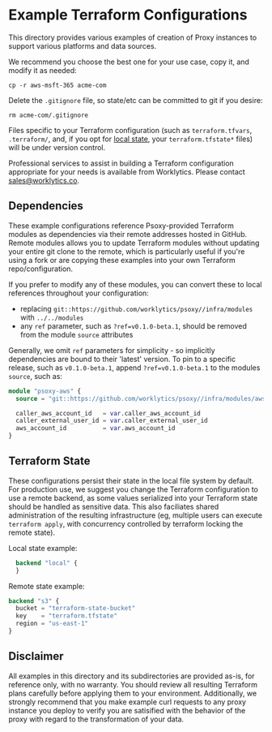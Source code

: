 # Example Terraform Configurations

This directory provides various examples of creation of Proxy instances to support various platforms
and data sources.

We recommend you choose the best one for your use case, copy it, and modify it as needed:
```shell
cp -r aws-msft-365 acme-com
```

Delete the `.gitignore` file, so state/etc can be committed to git if you desire:

```shell
rm acme-com/.gitignore
```

Files specific to your Terraform configuration (such as `terraform.tfvars`, `.terraform/`, and, if
you opt for [local state](https://www.terraform.io/language/settings/backends/local), your
`terraform.tfstate*` files) will be under version control.

Professional services to assist in building a Terraform configuration appropriate for your needs
is available from Worklytics. Please contact [sales@worklytics.co](mailto:sales@worklytics.co).

## Dependencies

These example configurations reference Psoxy-provided Terraform modules as dependencies via their
remote addresses hosted in GitHub. Remote modules allows you to update Terraform modules without
updating your entire git clone to the remote, which is particularly useful if you're using a fork or
are copying these examples into your own Terraform repo/configuration.

If you prefer to modify any of these modules, you can convert these to local references throughout
your configuration:
  - replacing `git::https://github.com/worklytics/psoxy//infra/modules` with `../../modules`
  - any `ref` parameter, such as `?ref=v0.1.0-beta.1`, should be removed from the module `source`
    attributes

Generally, we omit `ref` parameters for simplicity - so implicitly dependencies are bound to their
'latest' version. To pin to a specific release, such as `v0.1.0-beta.1`, append `?ref=v0.1.0-beta.1`
to the modules `source`, such as:

```terraform
module "psoxy-aws" {
  source = "git::https://github.com/worklytics/psoxy//infra/modules/aws?ref=v0.1.0-beta.1"

  caller_aws_account_id   = var.caller_aws_account_id
  caller_external_user_id = var.caller_external_user_id
  aws_account_id          = var.aws_account_id
}
```

## Terraform State

These configurations persist their state in the local file system by default.  For production use,
we suggest you change the Terraform configuration to use a remote backend, as some values serialized
into your Terraform state should be handled as sensitive data. This also faciliates shared
administration of the resulting infrastructure (eg, multiple users can execute `terraform apply`,
with concurrency controlled by terraform locking the remote state).

Local state example:
```terraform
  backend "local" {
  }
```

Remote state example:
```terraform
backend "s3" {
  bucket = "terraform-state-bucket"
  key    = "terraform.tfstate"
  region = "us-east-1"
}
```

## Disclaimer
All examples in this directory and its subdirectories are provided as-is, for reference only, with
no warranty. You should review all resulting Terraform plans carefully before applying them to your
environment. Additionally, we strongly recommend that you make example curl requests to any proxy
instance you deploy to verify you are satisified with the behavior of the proxy with regard to the
transformation of your data.


